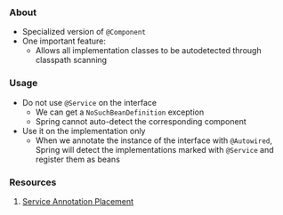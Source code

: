 ### About
- Specialized version of `@Component`
- One important feature:
	- Allows all implementation classes to be autodetected through classpath scanning
### Usage
- Do not use `@Service` on the interface
	- We can get a `NoSuchBeanDefinition` exception
	- Spring cannot auto-detect the corresponding component
- Use it on the implementation only
	- When we annotate the instance of the interface with `@Autowired`, Spring will detect the implementations marked with `@Service` and register them as beans
### Resources
1. [Service Annotation Placement](https://www.baeldung.com/spring-service-annotation-placement)